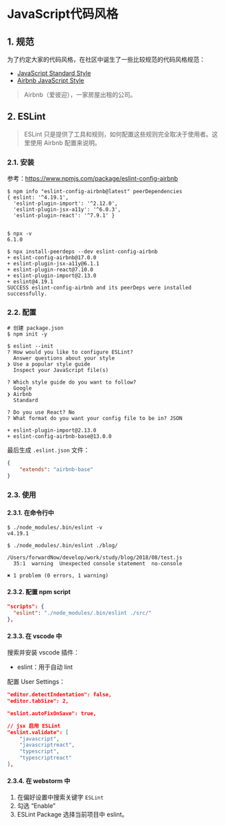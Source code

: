 # JavaScript代码风格

## 1. 规范

为了约定大家的代码风格，在社区中诞生了一些比较规范的代码风格规范：

* [JavaScript Standard Style](https://standardjs.com/)
* [Airbnb JavaScript Style](https://github.com/airbnb/javascript)

> Airbnb（爱彼迎），一家房屋出租的公司。

## 2. ESLint

>ESLint 只是提供了工具和规则，如何配置这些规则完全取决于使用者。这里使用 Airbnb 配置来说明。

### 2.1. 安装

参考：https://www.npmjs.com/package/eslint-config-airbnb

```shell
$ npm info "eslint-config-airbnb@latest" peerDependencies
{ eslint: '^4.19.1',
  'eslint-plugin-import': '^2.12.0',
  'eslint-plugin-jsx-a11y': '^6.0.3',
  'eslint-plugin-react': '^7.9.1' }


$ npx -v
6.1.0

$ npx install-peerdeps --dev eslint-config-airbnb
+ eslint-config-airbnb@17.0.0
+ eslint-plugin-jsx-a11y@6.1.1
+ eslint-plugin-react@7.10.0
+ eslint-plugin-import@2.13.0
+ eslint@4.19.1
SUCCESS eslint-config-airbnb and its peerDeps were installed successfully.
```

### 2.2. 配置

```shell
# 创建 package.json
$ npm init -y

$ eslint --init
? How would you like to configure ESLint?
  Answer questions about your style
❯ Use a popular style guide
  Inspect your JavaScript file(s)

? Which style guide do you want to follow?
  Google
❯ Airbnb
  Standard

? Do you use React? No
? What format do you want your config file to be in? JSON

+ eslint-plugin-import@2.13.0
+ eslint-config-airbnb-base@13.0.0
```

最后生成 `.eslint.json` 文件：

```json
{
    "extends": "airbnb-base"
}
```

### 2.3. 使用

#### 2.3.1. 在命令行中

```shell
$ ./node_modules/.bin/eslint -v
v4.19.1

$ ./node_modules/.bin/eslint ./blog/

/Users/forwardNow/develop/work/study/blog/2018/08/test.js
  35:1  warning  Unexpected console statement  no-console

✖ 1 problem (0 errors, 1 warning)
```

#### 2.3.2. 配置 npm script

```json
"scripts": {
  "eslint": "./node_modules/.bin/eslint ./src/"
},
```

#### 2.3.3. 在 vscode 中

搜索并安装 vscode 插件：

* eslint：用于自动 lint

配置 User Settings：

```json
"editor.detectIndentation": false,
"editor.tabSize": 2,

"eslint.autoFixOnSave": true,

// jsx 启用 ESLint
"eslint.validate": [
    "javascript",
    "javascriptreact",
    "typescript",
    "typescriptreact"
],
```

#### 2.3.4. 在 webstorm 中

1. 在偏好设置中搜索关键字 `ESLint`
2. 勾选 “Enable”
3. ESLint Package 选择当前项目中 eslint。
